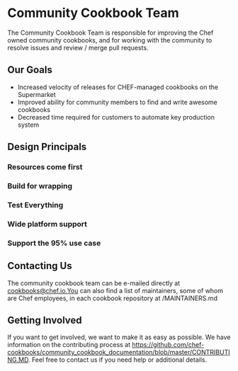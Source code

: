 # Community Cookbook Team

The Community Cookbook Team is responsible for improving the Chef owned community cookbooks, and for working with the community to resolve issues and review / merge pull requests.  

## Our Goals
- Increased velocity of releases for CHEF-managed cookbooks on the Supermarket
- Improved ability for community members to find and write awesome cookbooks
- Decreased time required for customers to automate key production system


## Design Principals

### Resources come first

### Build for wrapping

### Test Everything

### Wide platform support

### Support the 95% use case

## Contacting Us

The community cookbook team can be e-mailed directly at cookbooks@chef.io.You can also find a list of maintainers, some of whom are Chef employees, in each cookbook repository at /MAINTAINERS.md

## Getting Involved

If you want to get involved, we want to make it as easy as possible.  We have information on the contributing process at https://github.com/chef-cookbooks/community_cookbook_documentation/blob/master/CONTRIBUTING.MD.  Feel free to contact us if you need help or additional details.

